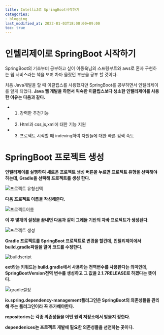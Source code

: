 ```yaml
---
title: IntelliJ로 SpringBoot시작하기
categories:
- blogging
last_modified_at: 2022-01-03T18:00:00+09:00
toc: true
---
```


# 인텔리제이로 SpringBoot 시작하기
SpringBoot의 기초부터 공부하고 싶어 이동욱님의 스프링부트와 aws로 혼자 구현하는 웹 서비스라는 책을 보며 차마 몰랐던 부분을 공부 할 것이다.


처음 Java개발을 할 때 이클립스를 사용했지만 SpringBoot를 공부하면서 인텔리제이를 알게 되었다. **Java 웹 개발을 하면서 익숙한 이클립스보다 생소한 인텔리제이를 사용한 이유는 다음과 같다.**

- 1. 강력한 추천기능
- 2. Html과 css,js,xml에 대한 기능 지원
- 3. 프로젝트 시작할 때 indexing하여 자원들에 대한 빠른 검색 속도

# SpringBoot 프로젝트 생성

**인텔리제이를 실행하여 새로운 프로젝트 생성 버튼을 누르면 프로젝트 유형을 선택해야 하는데, Gradle을 선택해 프로젝트를 생성 한다.**

![프로젝트 유형선택](https://user-images.githubusercontent.com/58400107/147914047-8a781eeb-bec7-44a2-9b8a-37d3a4d868e9.PNG)


**다음 프로젝트 이름을 작성해준다.**

![프로젝트이름](https://user-images.githubusercontent.com/58400107/147914150-f201a44e-0929-4da8-9de8-68b038d6951d.PNG)


**이 후 몇개의 설정을 끝내면 다음과 같이 그레들 기반의 자바 프로젝트가 생성된다.**

![프로젝트 생성](https://user-images.githubusercontent.com/58400107/147914195-7e1bea33-2c36-4110-80a7-989a734ed666.PNG)

**Gradle 프로젝트를 SpringBoot 프로젝트로 변경을 할건데, 인텔리제이에서 build.gradle파일을 열어 코드를 수정한다.**

![buildscript](https://user-images.githubusercontent.com/58400107/147914448-6039a379-77fe-49b6-889d-3b92b9b7eb51.PNG)

**ext라는 키워드는 build.gradle에서 사용하는 전역변수를 사용한다는 의미인데, SpringBootVersion전역 변수를 생성하고 그 값을 2.1.7RELEASE로 하겠다는 뜻이다.**


![gradle설정](https://user-images.githubusercontent.com/58400107/147914477-9b40864e-8a21-4f01-8fa4-163bdca4f64a.PNG)

**io.spring.dependency-management플러그인은 SpringBoot의 의존성들을 관리해 주는 플러그인이라 꼭 추가해야한다.**


**repositories는 각종 의존성들을 어떤 원격 저장소에서 받을지 정한다.**


**dependenices는 프로젝트 개발에 필요한 의존성들을 선언하는 곳이다.**

